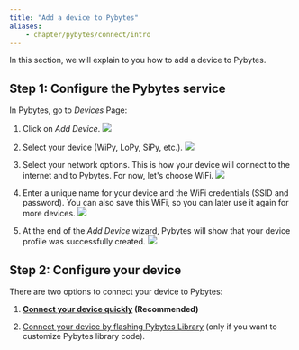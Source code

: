 ```yaml
---
title: "Add a device to Pybytes"
aliases:
    - chapter/pybytes/connect/intro
---
```


In this section, we will explain to you how to add a device to Pybytes.

## Step 1: Configure the Pybytes service

In Pybytes, go to *Devices* Page:

1. Click on *Add Device*.
![](/gitbook/assets/pybytes/add-device/add-device-btn.png)

1. Select your device (WiPy, LoPy, SiPy, etc.).
![](/gitbook/assets/pybytes/add-device/select-device-type.png)

1. Select your network options. This is how your device will connect to the internet and to Pybytes. For now, let's choose WiFi.
![](/gitbook/assets/pybytes/add-device/network-step.png)

1. Enter a unique name for your device and the WiFi credentials (SSID and password). You can also save this WiFi, so you can later use it again for more devices.
![](/gitbook/assets/pybytes/add-device/customize-step.png)

1. At the end of the *Add Device* wizard, Pybytes will show that your device profile was successfully created.
![](/gitbook/assets/pybytes/add-device/final-step.png)

## Step 2: Configure your device

There are two options to connect your device to Pybytes:

1. **[Connect your device quickly](quick) (Recommended)**

1. [Connect your device by flashing Pybytes Library](flash) (only if you want to customize Pybytes library code).

